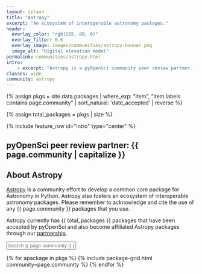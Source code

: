 ```yaml
---
layout: splash
title: "Astropy"
excerpt: "An ecosystem of interoperable astronomy packages."
header:
  overlay_color: "rgb(255, 80, 0)"
  overlay_filter: 0.6
  overlay_image: images/communities/astropy-banner.png
  image_alt: "Digital elevation model"
permalink: communities/astropy.html
intro:
    - excerpt: "Astropy is a pyOpenSci community peer review partner. [Learn more about our peer review partnership program](/partners.html)."
classes: wide
community: astropy
---
```



{%
    assign pkgs = site.data.packages
    | where_exp: "item", "item.labels contains page.community" | sort_natural: 'date_accepted' | reverse
%}

{% assign total_packages = pkgs | size %}

{% include feature_row id="intro" type="center" %}

## pyOpenSci peer review partner: {{ page.community | capitalize }}

## About Astropy

[Astropy](https://www.astropy.org/) is a community effort to develop a common
core package for Astronomy in Python. Astropy also fosters an ecosystem of
interoperable astronomy packages. Please remember to acknowledge and cite the use of any {{ page.community }}
packages that you use.

Astropy currently has {{ total_packages }} packages that have been accepted by pyOpenSci and also become affiliated Astropy packages through our [partnership](/partners.html).


<p><input type="text" id="quicksearch" placeholder="Search {{ page.community }} packages" /></p>

<!-- TODO: Should we re-enable this but with categories more specific to Astropy?
<div id="filters" class="button-group">
  <button class="button is-checked" data-filter="*">show all</button>
  <button class="button" data-filter=".data-munging, .data-processing-munging">data munging</button>
  <button class="button" data-filter=".data-extraction">data extraction</button>
  <button class="button" data-filter=".data-retrieval">data retrieval</button>
  <button class="button" data-filter=".data-visualization">data-visualization</button>
  <button class="button" data-filter=".education">education</button>
  <button class="button" data-filter=".geospatial">geospatial</button>
  <button class="button" data-filter=".reproducibility">reproducibility</button>
</div>
-->

<div class="grid-isotope">
{% for apackage in pkgs %}
  {% include package-grid.html community=page.community %}
{% endfor %}
</div>

<!-- ## TODO's

Do we want to somehow connect with the metrics
[scientific python is collecting via devstats](https://devstats.scientific-python.org/_generated/astropy.html)? -->
